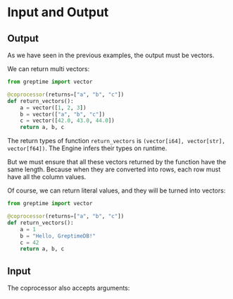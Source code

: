 # Input and Output

## Output
As we have seen in the previous examples, the output must be vectors.

We can return multi vectors:
```python
from greptime import vector

@coprocessor(returns=["a", "b", "c"])
def return_vectors():
    a = vector([1, 2, 3])
    b = vector(["a", "b", "c"])
    c = vector([42.0, 43.0, 44.0])
    return a, b, c
```

The return types of function `return_vectors` is `(vector[i64], vector[str], vector[f64])`. The Engine infers their types on runtime.

But we must ensure that all these vectors returned by the function have the same length. Because when they are converted into rows, each row must have all the column values.

Of course, we can return literal values, and they will be turned into vectors:
```python
from greptime import vector

@coprocessor(returns=["a", "b", "c"])
def return_vectors():
    a = 1
    b = "Hello, GreptimeDB!"
    c = 42
    return a, b, c
```
 

## Input

The coprocessor also accepts arguments:
```python

```
